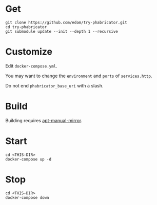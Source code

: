 # Get

```
git clone https://github.com/edom/try-phabricator.git
cd try-phabricator
git submodule update --init --depth 1 --recursive
```

# Customize

Edit `docker-compose.yml`.

You may want to change the `environment` and `ports` of `services.http`.

Do not end `phabricator_base_uri` with a slash.

# Build

Building requires [apt-manual-mirror](https://github.com/edom/apt-manual-mirror.git).

# Start

```
cd <THIS-DIR>
docker-compose up -d
```

# Stop

```
cd <THIS-DIR>
docker-compose down
```
